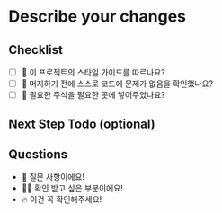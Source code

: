 # Describe your changes

## Checklist

- [ ] 🤔 이 프로젝트의 스타일 가이드를 따르나요?
- [ ] 🤔 머지하기 전에 스스로 코드에 문제가 없음을 확인했나요?
- [ ] 🤔 필요한 주석을 필요한 곳에 넣어주었나요?

## Next Step Todo (optional)

## Questions

- 💬 질문 사항이에요!
- 🤷‍♂️ 확인 받고 싶은 부분이에요!
- 🔥 이건 꼭 확인해주세요!